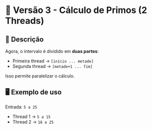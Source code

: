# 📘 Versão 3 - Cálculo de Primos (2 Threads)

## 📌 Descrição
Agora, o intervalo é dividido em **duas partes**:  
- Primeira thread → `[início ... metade]`  
- Segunda thread → `[metade+1 ... fim]`

Isso permite paralelizar o cálculo.

## 🖥️ Exemplo de uso
Entrada: `5 a 25`  
- Thread 1 → `5 a 15`  
- Thread 2 → `16 a 25`  

